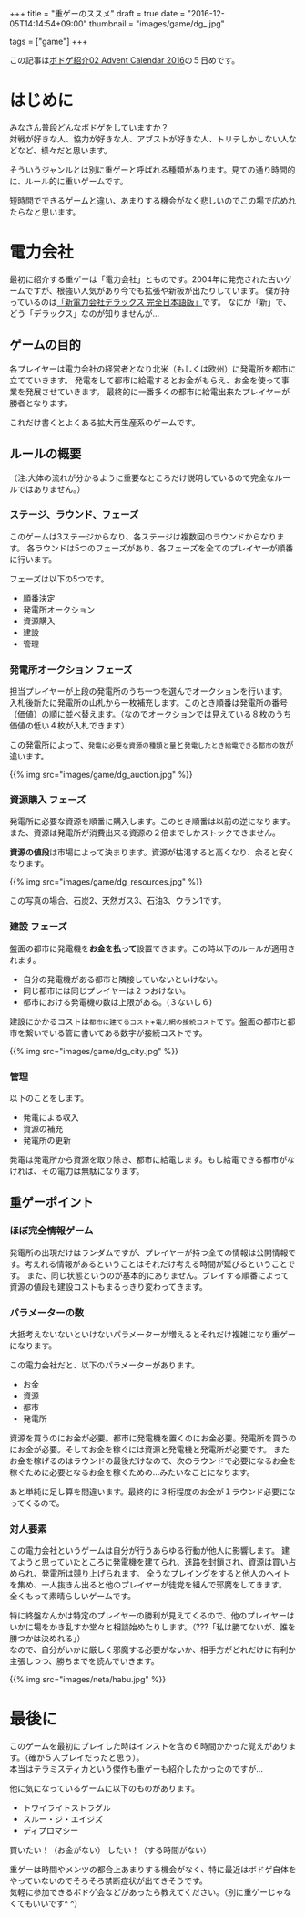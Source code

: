 +++
title = "重ゲーのススメ"
draft = true
date = "2016-12-05T14:14:54+09:00"
thumbnail = "images/game/dg_.jpg"

tags = ["game"]
+++

この記事は[ボドゲ紹介02 Advent Calendar 2016](http://www.adventar.org/calendars/1765)の５日めです。


# はじめに

みなさん普段どんなボドゲをしていますか？  
対戦が好きな人、協力が好きな人、アブストが好きな人、トリテしかしない人などなど、様々だと思います。

そういうジャンルとは別に重ゲーと呼ばれる種類があります。見ての通り時間的に、ルール的に重いゲームです。

短時間でできるゲームと違い、あまりする機会がなく悲しいのでこの場で広めれたらなと思います。


# 電力会社

最初に紹介する重ゲーは「電力会社」とものです。2004年に発売された古いゲームですが、根強い人気があり今でも拡張や新板が出たりしています。
僕が持っているのは[「新電力会社デラックス 完全日本語版」](https://www.amazon.co.jp/dp/B00PBVL624/ref=sr_1_1?s=toys&ie=UTF8&qid=1480915968&sr=1-1&keywords=%E9%9B%BB%E5%8A%9B%E4%BC%9A%E7%A4%BE)です。
なにが「新」で、どう「デラックス」なのが知りませんが…

## ゲームの目的

各プレイヤーは電力会社の経営者となり北米（もしくは欧州）に発電所を都市に立てていきます。
発電をして都市に給電するとお金がもらえ、お金を使って事業を発展させていきます。
最終的に一番多くの都市に給電出来たプレイヤーが勝者となります。

これだけ書くとよくある拡大再生産系のゲームです。

## ルールの概要

（注:大体の流れが分かるように重要なところだけ説明しているので完全なルールではありません。）

### ステージ、ラウンド、フェーズ

このゲームは3ステージからなり、各ステージは複数回のラウンドからなります。
各ラウンドは5つのフェーズがあり、各フェーズを全てのプレイヤーが順番に行います。

フェーズは以下の5つです。

+ 順番決定
+ 発電所オークション
+ 資源購入
+ 建設
+ 管理

### 発電所オークション フェーズ

担当プレイヤーが上段の発電所のうち一つを選んでオークションを行います。
入札後新たに発電所の山札から一枚補充します。このとき順番は発電所の番号（価値）の順に並べ替えます。（なのでオークションでは見えている８枚のうち価値の低い４枚が入札できます）

この発電所によって、`発電に必要な資源の種類と量`と`発電したとき給電できる都市の数`が違います。

{{% img src="images/game/dg_auction.jpg" %}}

### 資源購入 フェーズ

発電所に必要な資源を順番に購入します。このとき順番は以前の逆になります。
また、資源は発電所が消費出来る資源の２倍までしかストックできません。

**資源の値段**は市場によって決まります。資源が枯渇すると高くなり、余ると安くなります。

{{% img src="images/game/dg_resources.jpg" %}}

この写真の場合、石炭2、天然ガス3、石油3、ウラン1です。

### 建設 フェーズ

盤面の都市に発電機を**お金を払って**設置できます。この時以下のルールが適用されます。

+ 自分の発電機がある都市と隣接していないといけない。
+ 同じ都市には同じプレイヤーは２つおけない。
+ 都市における発電機の数は上限がある。(３ないし６)

建設にかかるコストは`都市に建てるコスト`+`電力網の接続コスト`です。盤面の都市と都市を繋いでいる管に書いてある数字が接続コストです。

{{% img src="images/game/dg_city.jpg" %}}


### 管理

以下のことをします。

+ 発電による収入
+ 資源の補充
+ 発電所の更新

発電は発電所から資源を取り除き、都市に給電します。もし給電できる都市がなければ、その電力は無駄になります。

## 重ゲーポイント

### ほぼ完全情報ゲーム

発電所の出現だけはランダムですが、プレイヤーが持つ全ての情報は公開情報です。考えれる情報があるということはそれだけ考える時間が延びるということです。
また、同じ状態というのが基本的にありません。プレイする順番によって資源の値段も建設コストもまるっきり変わってきます。

### パラメーターの数

大抵考えないないといけないパラメーターが増えるとそれだけ複雑になり重ゲーになります。

この電力会社だと、以下のパラメーターがあります。

+ お金
+ 資源
+ 都市
+ 発電所

資源を買うのにお金が必要。都市に発電機を置くのにお金必要。発電所を買うのにお金が必要。そしてお金を稼ぐには資源と発電機と発電所が必要です。
またお金を稼げるのはラウンドの最後だけなので、次のラウンドで必要になるお金を稼ぐために必要となるお金を稼ぐための...みたいなことになります。  

あと単純に足し算を間違います。最終的に３桁程度のお金が１ラウンド必要になってくるので。

### 対人要素

この電力会社というゲームは自分が行うあらゆる行動が他人に影響します。
建てようと思っていたところに発電機を建てられ、進路を封鎖され、資源は買い占められ、発電所は競り上げられます。
全うなプレイングをすると他人のヘイトを集め、一人抜きん出ると他のプレイヤーが徒党を組んで邪魔をしてきます。
全くもって素晴らしいゲームです。

特に終盤なんかは特定のプレイヤーの勝利が見えてくるので、他のプレイヤーはいかに場をかき乱すか堂々と相談始めたりします。（???「私は勝てないが、誰を勝つかは決めれる」）  
なので、自分がいかに厳しく邪魔する必要がないか、相手方がどれだけに有利か主張しつつ、勝ちまでを読んでいきます。

{{% img src="images/neta/habu.jpg" %}}


# 最後に

このゲームを最初にプレイした時はインストを含め６時間かかった覚えがあります。（確か５人プレイだったと思う）。  
本当はテラミスティカという傑作も重ゲーも紹介したかったのですが…

他に気になっているゲームに以下のものがあります。

+ トワイライトストラグル
+ スルー・ジ・エイジズ
+ ディプロマシー

買いたい！（お金がない）
したい！（する時間がない）

重ゲーは時間やメンツの都合上あまりする機会がなく、特に最近はボドゲ自体をやっていないのでそろそろ禁断症状が出てきそうです。  
気軽に参加できるボドゲ会などがあったら教えてください。（別に重ゲーじゃなくてもいいです^ ^）
